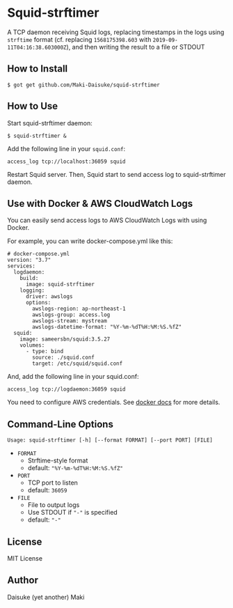 Squid-strftimer
===============

A TCP daemon receiving Squid logs, replacing timestamps in the logs using `strftime` format
(cf. replacing `1568175398.603` with `2019-09-11T04:16:38.603000Z`), and then writing the result 
to a file or STDOUT


How to Install
--------------

```
$ got get github.com/Maki-Daisuke/squid-strftimer
```

How to Use
----------

Start squid-strftimer daemon:

```
$ squid-strftimer &
```

Add the following line in your `squid.conf`:

```
access_log tcp://localhost:36059 squid
```

Restart Squid server. Then, Squid start to send access log to squid-strftimer daemon.


Use with Docker & AWS CloudWatch Logs
-------------------------------------

You can easily send access logs to AWS CloudWatch Logs with using Docker.

For example, you can write docker-compose.yml like this:

```
# docker-compose.yml
version: "3.7"
services:
  logdaemon:
    build:
      image: squid-strftimer
    logging:
      driver: awslogs
      options:
        awslogs-region: ap-northeast-1
        awslogs-group: access.log
        awslogs-stream: mystream
        awslogs-datetime-format: "%Y-%m-%dT%H:%M:%S.%fZ"
  squid:
    image: sameersbn/squid:3.5.27
    volumes:
      - type: bind
        source: ./squid.conf
        target: /etc/squid/squid.conf
```

And, add the following line in your squid.conf:

```
access_log tcp://logdaemon:36059 squid
```

You need to configure AWS credentials.
See [docker docs](https://docs.docker.com/config/containers/logging/awslogs/) for more details.


Command-Line Options
--------------------

```
Usage: squid-strftimer [-h] [--format FORMAT] [--port PORT] [FILE]
```

- `FORMAT`
  - Strftime-style format
  - default: `"%Y-%m-%dT%H:%M:%S.%fZ"`
- `PORT`
  - TCP port to listen
  - default: `36059`
- `FILE`
  - File to output logs
  - Use STDOUT if `"-"` is specified
  - default: `"-"`


License
-------

MIT License


Author
------

Daisuke (yet another) Maki
